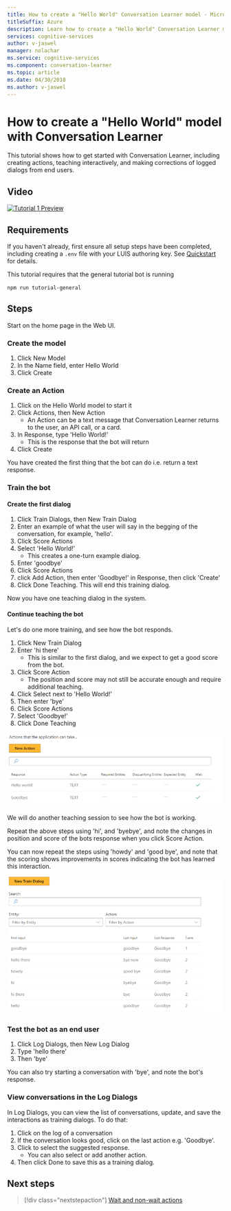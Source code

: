 ```yaml
---
title: How to create a "Hello World" Conversation Learner model - Microsoft Cognitive Services | Microsoft Docs
titleSuffix: Azure
description: Learn how to create a "Hello World" Conversation Learner model.
services: cognitive-services
author: v-jaswel
manager: nolachar
ms.service: cognitive-services
ms.component: conversation-learner
ms.topic: article
ms.date: 04/30/2018
ms.author: v-jaswel
---
```


# How to create a "Hello World" model with Conversation Learner

This tutorial shows how to get started with Conversation Learner, including creating actions, teaching interactively, and making corrections of logged dialogs from end users.

## Video

[![Tutorial 1 Preview](http://aka.ms/cl-tutorial-01-preview)](http://aka.ms/blis-tutorial-01)


## Requirements
If you haven't already, first ensure all setup steps have been completed, including creating a `.env` file with your LUIS authoring key.  See [Quickstart](https://github.com/Microsoft/ConversationLearner-Samples) for details.

This tutorial requires that the general tutorial bot is running

	npm run tutorial-general

## Steps

Start on the home page in the Web UI.

### Create the model
1. Click New Model
2. In the Name field, enter Hello World
3. Click Create

### Create an Action

1. Click on the Hello World model to start it
2. Click Actions, then New Action
	- An Action can be a text message that Conversation Learner returns to the user, an API call, or a card.
3. In Response, type 'Hello World!'
	- This is the response that the bot will return
4. Click Create

You have created the first thing that the bot can do i.e. return a text response.

### Train the bot

#### Create the first dialog

1. Click Train Dialogs, then New Train Dialog
2. Enter an example of what the user will say in the begging of the conversation, for example, 'hello'.
3. Click Score Actions
4. Select 'Hello World!'
	- This creates a one-turn example dialog. 
2. Enter 'goodbye'
3. Click Score Actions
4. click Add Action, then enter 'Goodbye!' in Response, then click 'Create'
5. Click Done Teaching. This will end this training dialog.

Now you have one teaching dialog in the system.

#### Continue teaching the bot
Let's do one more training, and see how the bot responds.

1. Click New Train Dialog
2. Enter 'hi there'
	- This is similar to the first dialog, and we expect to get a good score from the bot.
2. Click Score Action
	- The position and score may not still be accurate enough and require additional teaching.
3. Click Select next to 'Hello World!'
4. Then enter 'bye'
5. Click Score Actions
6. Select 'Goodbye!'
7. Click Done Teaching

![](../media/tutorial1_actions.PNG)

We will do another teaching session to see how the bot is working.

Repeat the above steps using 'hi', and 'byebye', and note the changes in position and score of the bots response when you click Score Action.

You can now repeat the steps using 'howdy' and 'good bye', and note that the scoring shows improvements in scores indicating the bot has learned this interaction.

![](../media/tutorial1_dialogs.PNG)

### Test the bot as an end user

1. Click Log Dialogs, then New Log Dialog
2. Type 'hello there'
3. Then 'bye'

You can also try starting a conversation with 'bye', and note the bot's response.

### View conversations in the Log Dialogs

In Log Dialogs, you can view the list of conversations, update, and save the interactions as training dialogs. To do that:

1. Click on the log of a conversation
2. If the conversation looks good, click on the last action e.g. 'Goodbye'.
3. Click to select the suggested response. 
	- You can also select or add another action.
4. Then click Done to save this as a training dialog.

## Next steps

> [!div class="nextstepaction"]
> [Wait and non-wait actions](./2-wait-vs-nonwait-actions.md)